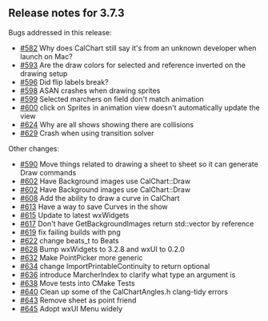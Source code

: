 ## Release notes for 3.7.3

Bugs addressed in this release:

* [#582](../../issues/582) Why does CalChart still say it's from an unknown developer when launch on Mac?
* [#593](../../issues/593) Are the draw colors for selected and reference inverted on the drawing setup
* [#596](../../issues/596) Did flip labels break?
* [#598](../../issues/598) ASAN crashes when drawing sprites
* [#599](../../issues/599) Selected marchers on field don't match animation
* [#600](../../issues/600) click on Sprites in animation view doesn't automatically update the view
* [#624](../../issues/624) Why are all shows showing there are collisions
* [#629](../../issues/629) Crash when using transition solver

Other changes:

* [#590](../../issues/590) Move things related to drawing a sheet to sheet so it can generate Draw commands
* [#602](../../issues/602) Have Background images use CalChart::Draw
* [#602](../../issues/602) Have Background images use CalChart::Draw
* [#608](../../issues/608) Add the ability to draw a curve in CalChart
* [#613](../../issues/613) Have a way to save Curves in the show
* [#615](../../issues/615) Update to latest wxWidgets
* [#617](../../issues/617) Don't have GetBackgroundImages return std::vector<ImageInfo> by reference
* [#619](../../issues/619) fix failing builds with png
* [#622](../../issues/622) change beats_t to Beats
* [#628](../../issues/628) Bump wxWidgets to 3.2.8 and wxUI to 0.2.0
* [#632](../../issues/632) Make PointPicker more generic
* [#634](../../issues/634) change ImportPrintableContinuity to return optional
* [#636](../../issues/636) introduce MarcherIndex to clarify what type an argument is
* [#638](../../issues/638) Move tests into CMake Tests
* [#640](../../issues/640) Clean up some of the CalChartAngles.h clang-tidy errors
* [#643](../../issues/643) Remove sheet as point friend
* [#645](../../issues/645) Adopt wxUI Menu widely

